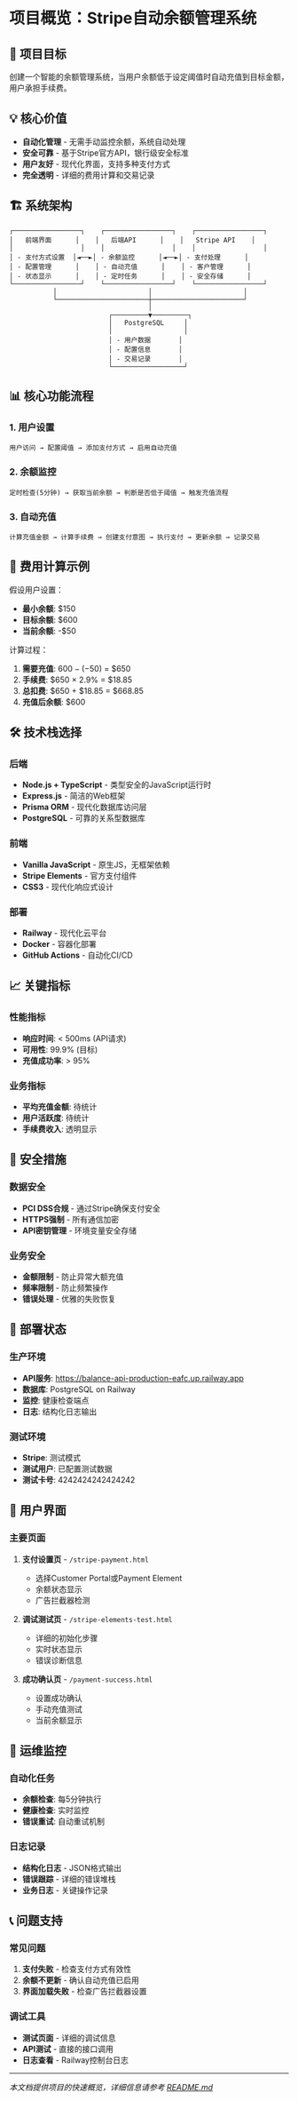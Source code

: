 # 项目概览：Stripe自动余额管理系统

## 🎯 项目目标
创建一个智能的余额管理系统，当用户余额低于设定阈值时自动充值到目标金额，用户承担手续费。

## 💡 核心价值
- **自动化管理** - 无需手动监控余额，系统自动处理
- **安全可靠** - 基于Stripe官方API，银行级安全标准
- **用户友好** - 现代化界面，支持多种支付方式
- **完全透明** - 详细的费用计算和交易记录

## 🏗️ 系统架构

```
┌─────────────────┐    ┌─────────────────┐    ┌─────────────────┐
│   前端界面      │    │   后端API      │    │   Stripe API    │
│                 │    │                 │    │                 │
│ - 支付方式设置  │◄──►│ - 余额监控      │◄──►│ - 支付处理      │
│ - 配置管理      │    │ - 自动充值      │    │ - 客户管理      │
│ - 状态显示      │    │ - 定时任务      │    │ - 安全存储      │
└─────────────────┘    └─────────────────┘    └─────────────────┘
           │                       │                       │
           └───────────────────────┼───────────────────────┘
                                   │
                         ┌─────────▼─────────┐
                         │   PostgreSQL     │
                         │                  │
                         │ - 用户数据       │
                         │ - 配置信息       │
                         │ - 交易记录       │
                         └──────────────────┘
```

## 📊 核心功能流程

### 1. 用户设置
```
用户访问 → 配置阈值 → 添加支付方式 → 启用自动充值
```

### 2. 余额监控
```
定时检查(5分钟) → 获取当前余额 → 判断是否低于阈值 → 触发充值流程
```

### 3. 自动充值
```
计算充值金额 → 计算手续费 → 创建支付意图 → 执行支付 → 更新余额 → 记录交易
```

## 🔢 费用计算示例

假设用户设置：
- **最小余额**: $150
- **目标余额**: $600
- **当前余额**: -$50

计算过程：
1. **需要充值**: $600 - (-$50) = $650
2. **手续费**: $650 × 2.9% = $18.85
3. **总扣费**: $650 + $18.85 = $668.85
4. **充值后余额**: $600

## 🛠️ 技术栈选择

### 后端
- **Node.js + TypeScript** - 类型安全的JavaScript运行时
- **Express.js** - 简洁的Web框架
- **Prisma ORM** - 现代化数据库访问层
- **PostgreSQL** - 可靠的关系型数据库

### 前端
- **Vanilla JavaScript** - 原生JS，无框架依赖
- **Stripe Elements** - 官方支付组件
- **CSS3** - 现代化响应式设计

### 部署
- **Railway** - 现代化云平台
- **Docker** - 容器化部署
- **GitHub Actions** - 自动化CI/CD

## 📈 关键指标

### 性能指标
- **响应时间**: < 500ms (API请求)
- **可用性**: 99.9% (目标)
- **充值成功率**: > 95%

### 业务指标
- **平均充值金额**: 待统计
- **用户活跃度**: 待统计
- **手续费收入**: 透明显示

## 🔐 安全措施

### 数据安全
- **PCI DSS合规** - 通过Stripe确保支付安全
- **HTTPS强制** - 所有通信加密
- **API密钥管理** - 环境变量安全存储

### 业务安全
- **金额限制** - 防止异常大额充值
- **频率限制** - 防止频繁操作
- **错误处理** - 优雅的失败恢复

## 🚀 部署状态

### 生产环境
- **API服务**: https://balance-api-production-eafc.up.railway.app
- **数据库**: PostgreSQL on Railway
- **监控**: 健康检查端点
- **日志**: 结构化日志输出

### 测试环境
- **Stripe**: 测试模式
- **测试用户**: 已配置测试数据
- **测试卡号**: 4242424242424242

## 📱 用户界面

### 主要页面
1. **支付设置页** - `/stripe-payment.html`
   - 选择Customer Portal或Payment Element
   - 余额状态显示
   - 广告拦截器检测

2. **调试测试页** - `/stripe-elements-test.html`
   - 详细的初始化步骤
   - 实时状态显示
   - 错误诊断信息

3. **成功确认页** - `/payment-success.html`
   - 设置成功确认
   - 手动充值测试
   - 当前余额显示

## 🔄 运维监控

### 自动化任务
- **余额检查**: 每5分钟执行
- **健康检查**: 实时监控
- **错误重试**: 自动重试机制

### 日志记录
- **结构化日志** - JSON格式输出
- **错误跟踪** - 详细的错误堆栈
- **业务日志** - 关键操作记录

## 📞 问题支持

### 常见问题
1. **支付失败** - 检查支付方式有效性
2. **余额不更新** - 确认自动充值已启用
3. **界面加载失败** - 检查广告拦截器设置

### 调试工具
- **测试页面** - 详细的调试信息
- **API测试** - 直接的接口调用
- **日志查看** - Railway控制台日志

---

*本文档提供项目的快速概览，详细信息请参考 [README.md](README.md)*